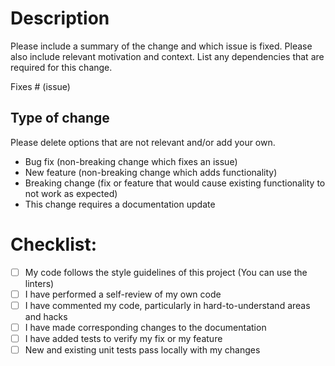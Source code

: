 # Description

Please include a summary of the change and which issue is fixed. Please also include relevant motivation and context. List any dependencies that are required for this change.

Fixes # (issue)

## Type of change

Please delete options that are not relevant and/or add your own.

- Bug fix (non-breaking change which fixes an issue)
- New feature (non-breaking change which adds functionality)
- Breaking change (fix or feature that would cause existing functionality to not work as expected)
- This change requires a documentation update

# Checklist:

- [ ] My code follows the style guidelines of this project (You can use the linters)
- [ ] I have performed a self-review of my own code
- [ ] I have commented my code, particularly in hard-to-understand areas and hacks
- [ ] I have made corresponding changes to the documentation
- [ ] I have added tests to verify my fix or my feature
- [ ] New and existing unit tests pass locally with my changes